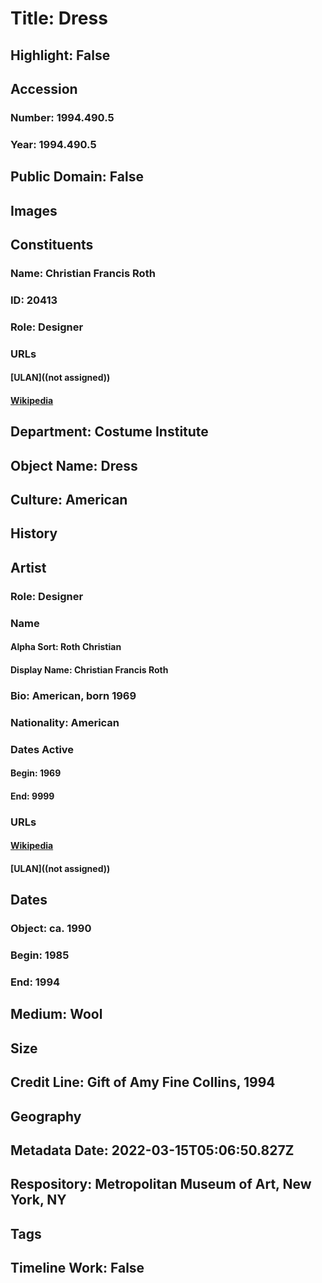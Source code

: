# Title: Dress
## Highlight: False
## Accession
### Number: 1994.490.5
### Year: 1994.490.5
## Public Domain: False
## Images
## Constituents
### Name: Christian Francis Roth
### ID: 20413
### Role: Designer
### URLs
#### [ULAN]((not assigned))
#### [Wikipedia](https://www.wikidata.org/wiki/Q65548439)
## Department: Costume Institute
## Object Name: Dress
## Culture: American
## History
## Artist
### Role: Designer
### Name
#### Alpha Sort: Roth Christian
#### Display Name: Christian Francis Roth
### Bio: American, born 1969
### Nationality: American
### Dates Active
#### Begin: 1969
#### End: 9999
### URLs
#### [Wikipedia](https://www.wikidata.org/wiki/Q65548439)
#### [ULAN]((not assigned))
## Dates
### Object: ca. 1990
### Begin: 1985
### End: 1994
## Medium: Wool
## Size
## Credit Line: Gift of Amy Fine Collins, 1994
## Geography
## Metadata Date: 2022-03-15T05:06:50.827Z
## Respository: Metropolitan Museum of Art, New York, NY
## Tags
## Timeline Work: False